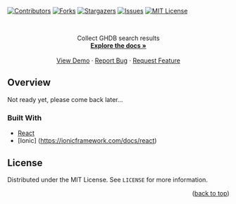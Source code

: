 <div id="top"></div>

[![Contributors][contributors-shield]][contributors-url]
[![Forks][forks-shield]][forks-url]
[![Stargazers][stars-shield]][stars-url]
[![Issues][issues-shield]][issues-url]
[![MIT License][license-shield]][license-url]



<br />
<div align="center">

  <p align="center">
    Collect GHDB search results
    <br />
    <a href="https://github.com/ml-buddy/ml-plotter"><strong>Explore the docs »</strong></a>
    <br />
    <br />
    <a href="https://github.com/ml-buddy/ml-plotter">View Demo</a>
    ·
    <a href="https://github.com/ml-buddy/ml-plotter/issues">Report Bug</a>
    ·
    <a href="https://github.com/ml-buddy/ml-plotter/issues">Request Feature</a>
  </p>
</div>


## Overview

Not ready yet, please come back later...


### Built With

- [React](https://reactjs.org/docs/getting-started.html)
- [Ionic] (https://ionicframework.com/docs/react)


## License

Distributed under the MIT License. See `LICENSE` for more information.

<p align="right">(<a href="#top">back to top</a>)</p>

[contributors-shield]: https://img.shields.io/github/contributors/frame-of-reference/ghdb.svg?style=for-the-badge
[contributors-url]: https://github.com/ml-buddy/ml-plotter/graphs/contributors
[forks-shield]: https://img.shields.io/github/forks/frame-of-reference/ghdb.svg?style=for-the-badge
[forks-url]: https://github.com/ml-buddy/ml-plotter/network/members
[stars-shield]: https://img.shields.io/github/stars/frame-of-reference/ghdb.svg?style=for-the-badge
[stars-url]: https://github.com/ml-buddy/ml-plotter/stargazers
[issues-shield]: https://img.shields.io/github/issues/frame-of-reference/ghdb.svg?style=for-the-badge
[issues-url]: https://github.com/ml-buddy/ml-plotter/issues
[license-shield]: https://img.shields.io/github/license/frame-of-reference/ghdb.svg?style=for-the-badge
[license-url]: https://github.com/ml-buddy/ml-plotter/blob/master/LICENSE.txt
